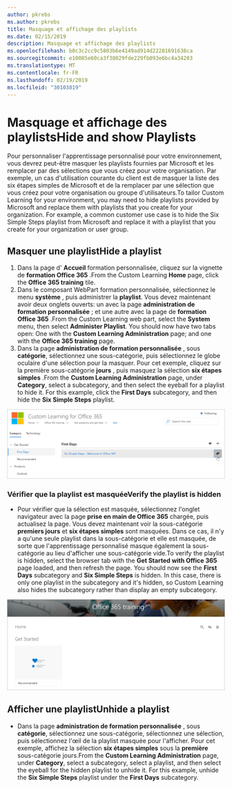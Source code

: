 ```yaml
---
author: pkrebs
ms.author: pkrebs
title: Masquage et affichage des playlists
ms.date: 02/15/2019
description: Masquage et affichage des playlists
ms.openlocfilehash: b0c3c2cc9c5803b6e4149ad914d22281691638ca
ms.sourcegitcommit: e10085e60ca3f38029fde229fb093e6bc4a34203
ms.translationtype: MT
ms.contentlocale: fr-FR
ms.lasthandoff: 02/19/2019
ms.locfileid: "30103819"
---
```

# <a name="hide-and-show-playlists"></a><span data-ttu-id="da323-103">Masquage et affichage des playlists</span><span class="sxs-lookup"><span data-stu-id="da323-103">Hide and show Playlists</span></span>

<span data-ttu-id="da323-p101">Pour personnaliser l'apprentissage personnalisé pour votre environnement, vous devrez peut-être masquer les playlists fournies par Microsoft et les remplacer par des sélections que vous créez pour votre organisation. Par exemple, un cas d'utilisation courante du client est de masquer la liste des six étapes simples de Microsoft et de la remplacer par une sélection que vous créez pour votre organisation ou groupe d'utilisateurs.</span><span class="sxs-lookup"><span data-stu-id="da323-p101">To tailor Custom Learning for your environment, you may need to hide playlists provided by Microsoft and replace them with playlists that you create for your organization. For example, a common customer use case is to hide the Six Simple Steps playlist from Microsoft and replace it with a playlist that you create for your organization or user group.</span></span> 

## <a name="hide-a-playlist"></a><span data-ttu-id="da323-106">Masquer une playlist</span><span class="sxs-lookup"><span data-stu-id="da323-106">Hide a playlist</span></span>

1. <span data-ttu-id="da323-107">Dans la page d' **Accueil** formation personnalisée, cliquez sur la vignette de **formation Office 365** .</span><span class="sxs-lookup"><span data-stu-id="da323-107">From the Custom Learning **Home** page, click the **Office 365 training** tile.</span></span>
2. <span data-ttu-id="da323-p102">Dans le composant WebPart formation personnalisée, sélectionnez le menu **système** , puis administrer la **playlist**. Vous devez maintenant avoir deux onglets ouverts: un avec la page **administration de formation personnalisée** ; et une autre avec la page de **formation Office 365** .</span><span class="sxs-lookup"><span data-stu-id="da323-p102">From the Custom Learning web part, select the **System** menu, then select **Administer Playlist**. You should now have two tabs open: One with the **Custom Learning Administration** page; and one with the **Office 365 training** page.</span></span> 
3. <span data-ttu-id="da323-p103">Dans la page **administration de formation personnalisée** , sous **catégorie**, sélectionnez une sous-catégorie, puis sélectionnez le globe oculaire d'une sélection pour la masquer. Pour cet exemple, cliquez sur la première sous-catégorie **jours** , puis masquez la sélection **six étapes simples** .</span><span class="sxs-lookup"><span data-stu-id="da323-p103">From the **Custom Learning Administration** page, under **Category**, select a subcategory, and then select the eyeball for a playlist to hide it. For this example, click the **First Days** subcategory, and then hide the **Six Simple Steps** playlist.</span></span>  

![CG-hideplaylist. png](media/cg-hideplaylist.png)

### <a name="verify-the-playlist-is-hidden"></a><span data-ttu-id="da323-113">Vérifier que la playlist est masquée</span><span class="sxs-lookup"><span data-stu-id="da323-113">Verify the playlist is hidden</span></span>
- <span data-ttu-id="da323-p104">Pour vérifier que la sélection est masquée, sélectionnez l'onglet navigateur avec la page **prise en main de Office 365** chargée, puis actualisez la page. Vous devez maintenant voir la sous-catégorie **premiers jours** et **six étapes simples** sont masquées. Dans ce cas, il n'y a qu'une seule playlist dans la sous-catégorie et elle est masquée, de sorte que l'apprentissage personnalisé masque également la sous-catégorie au lieu d'afficher une sous-catégorie vide.</span><span class="sxs-lookup"><span data-stu-id="da323-p104">To verify the playlist is hidden, select the browser tab with the **Get Started with Office 365** page loaded, and then refresh the page. You should now see the **First Days** subcategory and **Six Simple Steps** is hidden. In this case, there is only one playlist in the subcategory and it's hidden, so Custom Learning also hides the subcategory rather than display an empty subcategory.</span></span> 

![CG-hideplaylistrefresh. png](media/cg-hideplaylistrefresh.png)

## <a name="unhide-a-playlist"></a><span data-ttu-id="da323-118">Afficher une playlist</span><span class="sxs-lookup"><span data-stu-id="da323-118">Unhide a playlist</span></span>

- <span data-ttu-id="da323-p105">Dans la page **administration de formation personnalisée** , sous **catégorie**, sélectionnez une sous-catégorie, sélectionnez une sélection, puis sélectionnez l'œil de la playlist masquée pour l'afficher. Pour cet exemple, affichez la sélection **six étapes simples** sous la **première** sous-catégorie jours.</span><span class="sxs-lookup"><span data-stu-id="da323-p105">From the **Custom Learning Administration** page, under **Category**, select a subcategory, select a playlist, and then select the eyeball for the hidden playlist to unhide it. For this example, unhide the **Six Simple Steps** playlist under the **First Days** subcategory.</span></span>  

